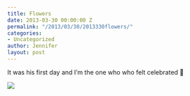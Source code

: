 ```yaml
---
title: Flowers
date: 2013-03-30 00:00:00 Z
permalink: "/2013/03/30/2013330flowers/"
categories:
- Uncategorized
author: Jennifer
layout: post
---
```


It was his first day and I&#8217;m the one who who felt celebrated 🙂

![](http://static1.squarespace.com/static/50db6bb3e4b015296cd43789/50dfa5b1e4b0dc6320e0b5ea/5156e6dce4b052be77325722/1364649692987/iphone-20130330092005-0.jpg)
